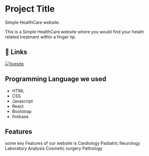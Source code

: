 
# Project Title

Simple HealthCare website.

This is a Simple HealthCare website where you would find your helath related treatment within a finger tip.


## 🔗 Links
[![livesite](https://img.shields.io/badge/LiveSite-000?style=for-the-badge&logo=ko-fi&logoColor=white)](https://helthcare-website.web.app/home)

  
## Programming Language we used

- HTML
- CSS
- Javascript
- React
- Bootstrap
- firebase

  
## Features

some key Features of our website is Cardiology
Padiatric
Neurology
Laboratory Analysis
Cosmetic surgery
Pathology